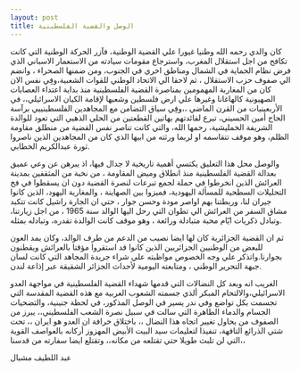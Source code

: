 ```yaml
---
layout: post
title: الوصل والقضية الفلسطينية
---
```

كان والدي رحمه الله وطنيا غيورا علي القضية الوطنية، فآزر الحركة الوطنية التي كانت تكافح من اجل استقلال المغرب، واسترجاع مقومات سيادته من الاستعمار الاسباني الذي فرض نظام الحماية في الشمال ومناطق اخري في الجنوب، ومن ضمنها الصحراء ، وانضم الي صفوف حزب الاستقلال ، ثم لاحقا الي الاتحاد الوطني للقوات الشعبية،وفِي نفس الان كان من المغاربة المهمومين بمناصرة القضية الفلسطينية منذ بداية اعتداء العصابات الصهيونية كالهاغانا وغيرها علي ارض فلسطين وشعبها لإقامة الكيان الاسرائيلي،، في الأربعينيات من القرن الماضي ،،وفِي  سياق التضامن مع المجاهدين الفلسطينييي برآسة الحاج أمين الحسيني، تبرع لفائدتهم بهاتين القطعتين من الحلي الذهبي التي تعود للوالدة الشريفة الخمليشية، رحمها الله، والتي كانت تناصر نفس القضية من منطلق مقاومة الظلم، وهو موقف تتقاسمه او لربما ورثته من ابيها الذي كان من المجاهدين الذين ناصروا ثورة عبدالكريم الخطابي.

والوصل محل هذا التعليق يكتسي أهمية تاريخية لا جدال فيها، اذ يبرهن عن وعي عميق بعدالة القضية الفلسطينية منذ انطلاق وميض المقاومة ، من نخبة من المثقفين بمدينة العرائش الذين انخرطوا في حملة لجمع تبرعات لنصرة القضية دون ان يسقطوا في فخ التحليلات السطحية للمسألة اليهودية، فميزوا  بين الصهاينة ، والمغاربة اليهود، الذين كانوا جيران لنا، وربطتنا بهم اواصر مودة وحسن جوار ، حتي ان الجارة راشيل كانت تتكبد مشاق السفر من العرائش  الي تطوان التي رحل اليها الوالد سنة 1965 ، من اجل زيارتنا، وتبادل ذكريات ايّام محبة متبادلة ورائعة ، وهو موقف كانت الوالدة تقدره، وتبادله بمثله.

ثم ان القضية الجزائرية كان لها ايضا نصيب من الدعم من طرف الوالد، وكان يمد العون للبعض من الوطنيين الجزائريين الذين كانوا قد استقروا مؤقتا بالعرائش ويقطنون بجوارنا.واتذكر علي وجه الخصوص مواظبته علي شراء جريدة المجاهد التي كانت لسان جبهة التحرير الوطني ، ومتابعته اليومية لأحداث الجزائر الشقيقة عبر إذاعة لندن.

الغريب انه وبعد كل النضالات التي قدمها شهداء القضية الفلسطينية في مواجهة العدو الاسرائيلي،والالتحام المبكر ألذي جسمته الشعوب العربية مع هذه القضية المقدسة  التي تجسمت بكل تواضع وفي ندر يسير في الوصل المذكور، في لحظة جنينية، والتضحيات الجسام والدماء الطاهرة التي سالت في سبيل نصرة الشعب الفلسطيني،، يبرز من الصفوف من يحاول تغيير اتجاه هذا النضال ،، باختلاق خرافة ان العدو هو ايران ،، تحت شتي الذرائع التافهة، تنفيذا لتعليمات سيد البيت الأبيض المهزوز أركانه بالعواصف القوية التي لن تلبث طويلا حتي تقتلعه من مكانه،، وتقتلع ايضا سفارته من قدسنا،،

عبد اللطيف مشبال